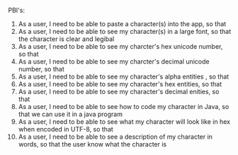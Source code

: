 PBI's:
1.  As a user, I need to be able to paste a character(s) into the app, so that 
2.  As a user, I need to be able to see my character(s) in a large font, so that the character is clear and legibal
3.  As a user, I need to be able to see my charcter's hex unicode number, so that
4.  As a user, I need to be able to see my charcter's decimal unicode number, so that
5.  As a user, I need to be able to see my character's alpha entities , so that
6.  As a user, I need to be able to see my character's hex entities, so that
7.  As a user, I need to be able to see my character's decimal enities, so that
8.  As a user, I need to be able to see how to code my character in Java, so that we can use it in a java program
9.  As a user, I need to be able to see what my character will look like in hex when encoded in UTF-8, so that
10.  As a user, I need to be able to see a description of my character in words, so that the user know what the character is
